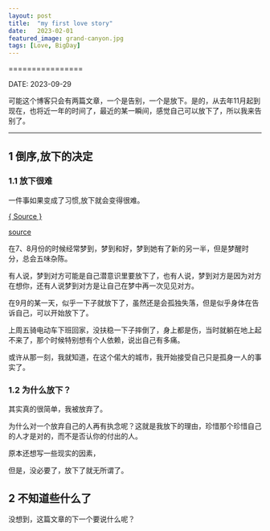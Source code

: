 ```yaml
---
layout: post
title:  "my first love story"
date:   2023-02-01
featured_image: grand-canyon.jpg
tags: [Love, BigDay]
---
```


================

DATE: 2023-09-29

可能这个博客只会有两篇文章，一个是告别，一个是放下。是的，从去年11月起到现在，也将近一年的时间了，最近的某一瞬间，感觉自己可以放下了，所以我来告别了。

--------------------------------------------------------------------------------

1 倒序,放下的决定
-------
### 1.1 放下很难

一件事如果变成了习惯,放下就会变得很难。

<a title="Minimalism Source" href="https://520snow.github.io/2023/09/29/my-first-love-stroy/" target="_blank">{ Source }</a>

[source](https://520snow.github.io/2023/09/29/my-first-love-stroy)

<!--more-->

在7、8月份的时候经常梦到，梦到和好，梦到她有了新的另一半，但是梦醒时分，总会五味杂陈。

有人说，梦到对方可能是自己潜意识里要放下了，也有人说，梦到对方是因为对方在想你，还有人说梦到对方是让自己在梦中再一次见见对方。

在9月的某一天，似乎一下子就放下了，虽然还是会孤独失落，但是似乎身体在告诉自己，可以开始放下了。

上周五骑电动车下班回家，没扶稳一下子摔倒了，身上都是伤，当时就躺在地上起不来了，那个时候特别想有个人依赖，说出自己有多痛。

或许从那一刻，我就知道，在这个偌大的城市，我开始接受自己只是孤身一人的事实了。

### 1.2 为什么放下？

其实真的很简单，我被放弃了。

为什么对一个放弃自己的人再有执念呢？这就是我放下的理由，珍惜那个珍惜自己的人才是对的，而不是否认你的付出的人。

原本还想写一些现实的因素，

但是，没必要了，放下了就无所谓了。

2 不知道些什么了
-----------------

没想到，这篇文章的下一个要说什么呢？



